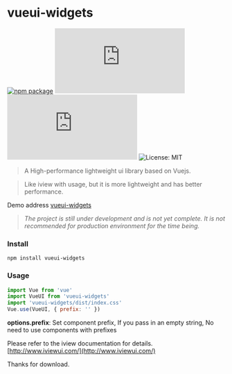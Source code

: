 # vueui-widgets

[![npm package](https://img.shields.io/npm/v/vueui-widgets.svg)](https://www.npmjs.org/package/vueui-widgets)
![JS gzip size](http://img.badgesize.io/https://unpkg.com/vueui-widgets/dist/vueui-widgets.umd.min.js?compression=gzip&label=gzip:%20JS)
![CSS gzip size](http://img.badgesize.io/https://unpkg.com/vueui-widgets/dist/index.css?compression=gzip&label=gzip:%20CSS)
![License: MIT](https://img.shields.io/npm/l/vueui-widgets)

> A High-performance lightweight ui library based on Vuejs.

> Like iview with usage, but it is more lightweight and has better performance.

Demo address [vueui-widgets](https://vueui-widgets.web.app)

> *The project is still under development and is not yet complete. It is not recommended for production environment for the time being.*

### Install

```
npm install vueui-widgets
```
### Usage

```javascript
import Vue from 'vue'
import VueUI from 'vueui-widgets'
import 'vueui-widgets/dist/index.css'
Vue.use(VueUI, { prefix: '' })
```
**options.prefix**: Set component prefix, If you pass in an empty string, No need to use components with prefixes

Please refer to the iview documentation for details. [http://www.iviewui.com/](http://www.iviewui.com/)

Thanks for download.